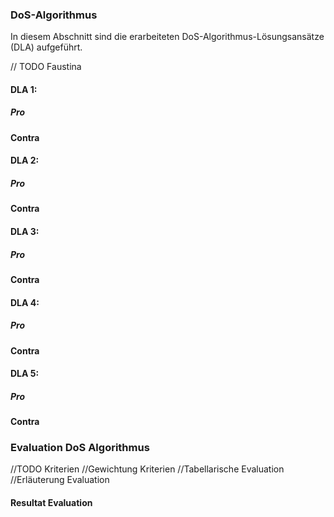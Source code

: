 ### DoS-Algorithmus

In diesem Abschnitt sind die erarbeiteten DoS-Algorithmus-Lösungsansätze (DLA) aufgeführt. 

// TODO Faustina

#### DLA 1:

##### Pro

#### Contra


#### DLA 2:

##### Pro

#### Contra


#### DLA 3:

##### Pro

#### Contra


#### DLA 4:
##### Pro

#### Contra



#### DLA 5:
##### Pro

#### Contra

### Evaluation DoS Algorithmus

//TODO Kriterien
//Gewichtung Kriterien
//Tabellarische Evaluation
//Erläuterung Evaluation


#### Resultat Evaluation
